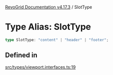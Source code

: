 [RevoGrid Documentation v4.17.3](README.md) / SlotType

# Type Alias: SlotType

```ts
type SlotType: "content" | "header" | "footer";
```

## Defined in

[src/types/viewport.interfaces.ts:19](https://github.com/revolist/revogrid/blob/3aa06b5b2b2375c31a2a8275a0aefcbc04de60c5/src/types/viewport.interfaces.ts#L19)
